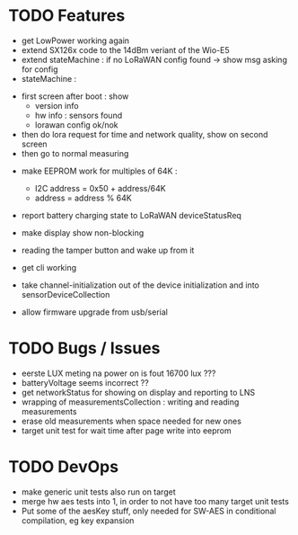 # TODO Features

* get LowPower working again
* extend SX126x code to the 14dBm veriant of the Wio-E5
* extend stateMachine : if no LoRaWAN config found -> show msg asking for config
* stateMachine :
 - first screen after boot : show 
   - version info
   - hw info : sensors found
   - lorawan config ok/nok
 - then do lora request for time and network quality, show on second screen
 - then go to normal measuring

* make EEPROM work for multiples of 64K : 
  - I2C address = 0x50 + address/64K
  - address = address % 64K

* report battery charging state to LoRaWAN deviceStatusReq
* make display show non-blocking
* reading the tamper button and wake up from it
* get cli working
* take channel-initialization out of the device initialization and into sensorDeviceCollection
* allow firmware upgrade from usb/serial


# TODO Bugs / Issues
* eerste LUX meting na power on is fout 16700 lux ???
* batteryVoltage seems incorrect ??
* get networkStatus for showing on display and reporting to LNS
* wrapping of measurementsCollection : writing and reading measurements
* erase old measurements when space needed for new ones
* target unit test for wait time after page write into eeprom


# TODO DevOps

* make generic unit tests also run on target
* merge hw aes tests into 1, in order to not have too many target unit tests
* Put some of the aesKey stuff, only needed for SW-AES in conditional compilation, eg key expansion
